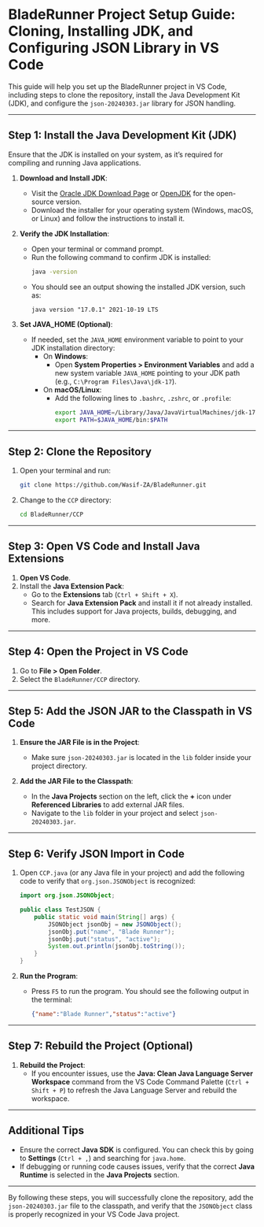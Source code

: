 # BladeRunner Project Setup Guide: Cloning, Installing JDK, and Configuring JSON Library in VS Code

This guide will help you set up the BladeRunner project in VS Code, including steps to clone the repository, install the Java Development Kit (JDK), and configure the `json-20240303.jar` library for JSON handling.

---

## Step 1: Install the Java Development Kit (JDK)

Ensure that the JDK is installed on your system, as it’s required for compiling and running Java applications.

1. **Download and Install JDK**:
   - Visit the [Oracle JDK Download Page](https://www.oracle.com/java/technologies/javase-downloads.html) or [OpenJDK](https://openjdk.java.net/install/) for the open-source version.
   - Download the installer for your operating system (Windows, macOS, or Linux) and follow the instructions to install it.

2. **Verify the JDK Installation**:
   - Open your terminal or command prompt.
   - Run the following command to confirm JDK is installed:
     ```bash
     java -version
     ```
   - You should see an output showing the installed JDK version, such as:
     ```
     java version "17.0.1" 2021-10-19 LTS
     ```

3. **Set JAVA_HOME (Optional)**:
   - If needed, set the `JAVA_HOME` environment variable to point to your JDK installation directory:
     - On **Windows**: 
       - Open **System Properties > Environment Variables** and add a new system variable `JAVA_HOME` pointing to your JDK path (e.g., `C:\Program Files\Java\jdk-17`).
     - On **macOS/Linux**:
       - Add the following lines to `.bashrc`, `.zshrc`, or `.profile`:
         ```bash
         export JAVA_HOME=/Library/Java/JavaVirtualMachines/jdk-17.jdk/Contents/Home
         export PATH=$JAVA_HOME/bin:$PATH
         ```

---

## Step 2: Clone the Repository

1. Open your terminal and run:
   ```bash
   git clone https://github.com/Wasif-ZA/BladeRunner.git
   ```

2. Change to the `CCP` directory:
   ```bash
   cd BladeRunner/CCP
   ```

---

## Step 3: Open VS Code and Install Java Extensions

1. **Open VS Code**.
2. Install the **Java Extension Pack**:
   - Go to the **Extensions** tab (`Ctrl + Shift + X`).
   - Search for **Java Extension Pack** and install it if not already installed. This includes support for Java projects, builds, debugging, and more.

---

## Step 4: Open the Project in VS Code

1. Go to **File > Open Folder**.
2. Select the `BladeRunner/CCP` directory.

---

## Step 5: Add the JSON JAR to the Classpath in VS Code

1. **Ensure the JAR File is in the Project**:
   - Make sure `json-20240303.jar` is located in the `lib` folder inside your project directory.

2. **Add the JAR File to the Classpath**:
   - In the **Java Projects** section on the left, click the **+** icon under **Referenced Libraries** to add external JAR files.
   - Navigate to the `lib` folder in your project and select `json-20240303.jar`.

---

## Step 6: Verify JSON Import in Code

1. Open `CCP.java` (or any Java file in your project) and add the following code to verify that `org.json.JSONObject` is recognized:

   ```java
   import org.json.JSONObject;

   public class TestJSON {
       public static void main(String[] args) {
           JSONObject jsonObj = new JSONObject();
           jsonObj.put("name", "Blade Runner");
           jsonObj.put("status", "active");
           System.out.println(jsonObj.toString());
       }
   }
   ```

2. **Run the Program**:
   - Press `F5` to run the program. You should see the following output in the terminal:
     ```json
     {"name":"Blade Runner","status":"active"}
     ```

---

## Step 7: Rebuild the Project (Optional)

1. **Rebuild the Project**:
   - If you encounter issues, use the **Java: Clean Java Language Server Workspace** command from the VS Code Command Palette (`Ctrl + Shift + P`) to refresh the Java Language Server and rebuild the workspace.
   
---

## Additional Tips

- Ensure the correct **Java SDK** is configured. You can check this by going to **Settings** (`Ctrl + ,`) and searching for `java.home`.
- If debugging or running code causes issues, verify that the correct **Java Runtime** is selected in the **Java Projects** section.

---

By following these steps, you will successfully clone the repository, add the `json-20240303.jar` file to the classpath, and verify that the `JSONObject` class is properly recognized in your VS Code Java project.